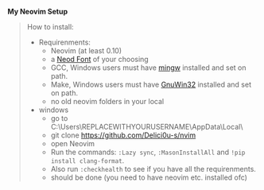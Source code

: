 **My Neovim Setup**

> How to install:
>   * Requirenments:
>       * Neovim (at least 0.10)
>       * a [Neod Font](https://www.nerdfonts.com/) of your choosing
>       * GCC, Windows users must have [mingw](http://mingw-w64.org/downloads) installed and set on path.
>       * Make, Windows users must have [GnuWin32](https://sourceforge.net/projects/gnuwin32) installed and set on path.
>       * no old neovim folders in your local
>   * windows
  >     * go to C:\Users\REPLACEWITHYOURUSERNAME\AppData\Local\
  >     * git clone https://github.com/Delici0u-s/nvim
  >     * open Neovim
  >     * Run the commands: ```:Lazy sync```, ```:MasonInstallAll``` and ```!pip install clang-format```.
  >     * Also run ```:checkhealth``` to see if you have all the requirenments.
  >     * should be done (you need to have neovim etc. installed ofc)
